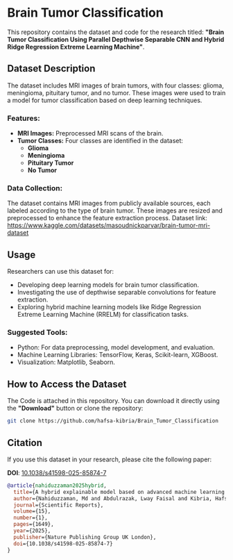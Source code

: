 # Brain Tumor Classification

This repository contains the dataset and code for the research titled:
**"Brain Tumor Classification Using Parallel Depthwise Separable CNN and Hybrid Ridge Regression Extreme Learning Machine"**.

## Dataset Description
The dataset includes MRI images of brain tumors, with four classes: glioma, meningioma, pituitary tumor, and no tumor. These images were used to train a model for tumor classification based on deep learning techniques.

### Features:
- **MRI Images:** Preprocessed MRI scans of the brain.
- **Tumor Classes:** Four classes are identified in the dataset:
  - **Glioma**
  - **Meningioma**
  - **Pituitary Tumor**
  - **No Tumor**

### Data Collection:
The dataset contains MRI images from publicly available sources, each labeled according to the type of brain tumor. These images are resized and preprocessed to enhance the feature extraction process.
Dataset link: https://www.kaggle.com/datasets/masoudnickparvar/brain-tumor-mri-dataset 

## Usage
Researchers can use this dataset for:
- Developing deep learning models for brain tumor classification.
- Investigating the use of depthwise separable convolutions for feature extraction.
- Exploring hybrid machine learning models like Ridge Regression Extreme Learning Machine (RRELM) for classification tasks.

### Suggested Tools:
- Python: For data preprocessing, model development, and evaluation.
- Machine Learning Libraries: TensorFlow, Keras, Scikit-learn, XGBoost.
- Visualization: Matplotlib, Seaborn.

## How to Access the Dataset
The Code is attached in this repository. You can download it directly using the **"Download"** button or clone the repository:
```bash
git clone https://github.com/hafsa-kibria/Brain_Tumor_Classification
```

## Citation
If you use this dataset in your research, please cite the following paper:

**DOI**: [10.1038/s41598-025-85874-7](https://doi.org/10.1038/s41598-025-85874-7)  

```bibtex
@article{nahiduzzaman2025hybrid,
  title={A hybrid explainable model based on advanced machine learning and deep learning models for classifying brain tumors using MRI images},
  author={Nahiduzzaman, Md and Abdulrazak, Lway Faisal and Kibria, Hafsa Binte and Khandakar, Amith and Ayari, Mohamed Arselene and Ahamed, Md Faysal and Ahsan, Mominul and Haider, Julfikar and Moni, Mohammad Ali and Kowalski, Marcin},
  journal={Scientific Reports},
  volume={15},
  number={1},
  pages={1649},
  year={2025},
  publisher={Nature Publishing Group UK London},
  doi={10.1038/s41598-025-85874-7}
}
